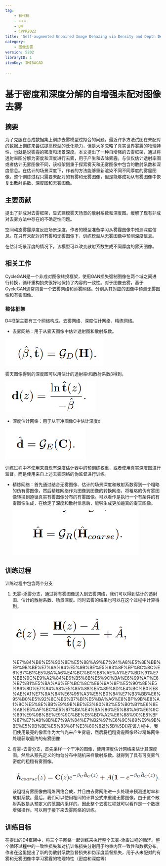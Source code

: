 ```yaml
---
tag:
    - 有代码
    - ⭐⭐⭐
    - D4
    - CVPR2022
title: 'Self-augmented Unpaired Image Dehazing via Density and Depth Decomposition'
category:
    - 图像去雾
version: 5202
libraryID: 1
itemKey: IMI5ACAD

---
```

# 基于密度和深度分解的自增强未配对图像去雾

## 摘要

为了克服在合成数据集上训练去雾模型过拟合的问题，最近许多方法试图在未配对的数据上训练来尝试提高模型的泛化能力，但是大多忽略了真实世界雾霾的物理特性，也就是说雾霾的密度和场景深度。本文提出了一种自增强的去雾框架，通过将透射率图分解为密度和深度进行去雾，用于产生和去除雾霾。与仅仅估计透射率图或者估计无雾图像不同，该框架侧重于探索雾天和无雾图像中包含的散射系数和深度信息。在估计的场景深度下，作者的方法能够重新渲染不同不同厚度的雾霾图像。整个训练过程只需要未配对的有雾和无雾图像，但是能够成功从有雾图像中恢复出散射系数、深度图和无雾图像。

## 主要贡献

提出了非成对去雾框架，显式建模雾天场景的散射系数和深度图。缓解了现有非成对去雾方法中存在的不确定性问题。

空间动态雾霾厚度反应场景深度，作者的模型准备学习从雾霾图像中预测深度信息。在只有未配对的有雾和无雾图像下，训练模型从无雾图像中预测深度信息。

在估计场景深度的情况下，该模型可以改变散射系数生成不同厚度的雾天图像。

## 相关工作

CycleGAN是一个非成对图像转换框架，使用GAN损失强制图像在两个域之间进行转换，循环重构损失很好地保持了内容的一致性。对于图像去雾，基于CycleGAN通常包含一个去雾网络和添雾网络。分别从其对应的图像中预测无雾图像和有雾图像。

### 整体框架

D4框架主要有三个网络构成，去雾网络、深度估计网络、精练网络。

*   去雾网络：用于从雾天图像中估计透射图和散射系数。

![\<img alt="" data-attachment-key="C4PVMICB" width="319" height="87" src="attachments/C4PVMICB.png" ztype="zimage">](attachments/C4PVMICB.png)

雾天图像得到的深度图可以用估计的透射率t和散射系数β得到。

![\<img alt="" data-attachment-key="7G2GMT3T" width="292" height="101" src="attachments/7G2GMT3T.png" ztype="zimage">](attachments/7G2GMT3T.png)

*   深度估计网络：用于从干净图像C中估计深度d

![\<img alt="" data-attachment-key="C3B249AG" width="260" height="100" src="attachments/C3B249AG.png" ztype="zimage">](attachments/C3B249AG.png)

训练过程中不使用来自现有深度估计器中的预训练权重，或者使用真实深度图进行监督。而是使用来自上述去雾网络的伪监督进行训练。

*   精炼网络：首先通过结合无雾图像、估计的场景深度和散射系数得到一个粗略的伪有雾图像，然后精炼网络作为图像到图像的转换网络，将粗略的伪有雾图像转换到遵循真实有雾图像分布的有雾图像。可以看作是执行一个有条件的有雾图像生成，在给定了深度和散射信息后，能够生成更加逼真的雾天图像。

    ![\<img alt="" data-attachment-key="6C3E6LDB" width="409" height="145" src="attachments/6C3E6LDB.png" ztype="zimage">](attachments/6C3E6LDB.png)

## 训练过程

训练过程中包含两个分支

1.  无雾-添雾分支，通过将有雾图像送入到去雾网络，我们可以得到估计的透射图、估计的散射系数、场景深度。同时去雾的结果也可以在这个过程中计算得到。

    ![\<img alt="" data-attachment-key="3Q6SIC7F" width="410" height="132" src="attachments/3Q6SIC7F.png" ztype="zimage">](attachments/3Q6SIC7F.png)

    %E7%84%B6%E5%90%8E%E5%88%A9%E7%94%A8%E5%8E%BB%E9%9B%BE%E7%9A%84%E5%9B%BE%E5%83%8F%EF%BC%8C%E6%B7%B1%E5%BA%A6%E4%BC%B0%E8%AE%A1%E7%BD%91%E7%BB%9C%E9%A2%84%E6%B5%8B%E5%9C%BA%E6%99%AF%E6%B7%B1%E5%BA%A6%EF%BC%8C%E9%9A%8F%E5%90%8E%E5%86%8D%E7%94%A8%E5%85%88%E5%89%8D%E4%BC%B0%E8%AE%A1%E7%9A%84%E6%95%A3%E5%B0%84%E7%B3%BB%E6%95%B0%E5%92%8C%E6%B7%B1%E5%BA%A6%E8%BF%9B%E8%A1%8C%E5%8E%BB%E9%9B%BE%E3%80%82%E5%B0%B1%E6%8E%A8%E5%AF%BC%E5%87%BA%E4%BA%86%E5%B8%A6%E6%9C%89%E9%9B%BE%E9%9C%BE%E5%BD%A2%E6%88%90%E8%BF%87%E7%A8%8B%E7%9A%84%E7%B2%97%E6%9C%89%E9%9B%BE%E5%9B%BE%E5%83%8F%E3%80%82!%5B%5D()在该方程中，我们使用最亮的像素作为大气光来产生雾霾，然后将粗糙雾霾图像经过精炼网络处理获取最终的有雾图像

2.  有雾-去雾分支，首先采样一个干净的图像，使用深度估计网络来估计其深度图。然后从预先定义的均匀分布中随机采样散射系数。就得到了具有可变雾气密度的粗糙有雾图像。

    ![\<img alt="" data-attachment-key="E7MX8JAF" width="816" height="79" src="attachments/E7MX8JAF.png" ztype="zimage">](attachments/E7MX8JAF.png)

    该粗糙有雾图像由精炼网络合成，并且由去雾网络进一步处理来预测透射率和散射系数。最后，我们可以使用相同的计算公式来重建无雾图像。由于这个散射系数是从预定义的范围内采样的。因此整个去雾过程就可以看作是一个数据增强操作。可以用于接下来去雾网络的训练。

## 训练目标

在提出的D4框架中，将三个子网络一起训练来执行整个去雾-添雾过程的循环。整个循环过程中的一致性损失和对抗训练损失分别用于约束内容一致性和数据分布。作者在这里提出了新的伪散射系数监督损失和伪深度监督损失，用于从未配对的有雾和无雾图像中学习雾霾的物理特性（密度和深度等）
